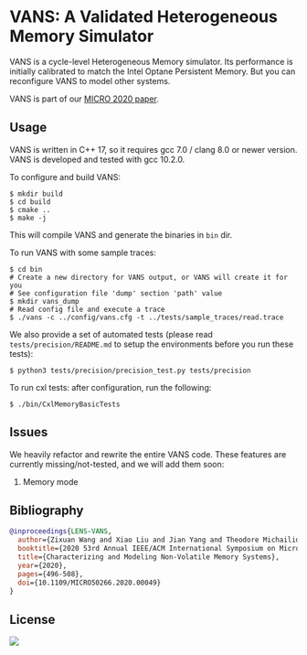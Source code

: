 # VANS: A Validated Heterogeneous Memory Simulator

VANS is a cycle-level Heterogeneous Memory simulator. Its performance is initially calibrated to match the Intel Optane Persistent
Memory. But you can reconfigure VANS to model other systems.

VANS is part of our [MICRO 2020 paper](https://github.com/TheNetAdmin/LENS-VANS).

## Usage

VANS is written in C++ 17, so it requires gcc 7.0 / clang 8.0 or newer version. VANS is developed and tested with gcc 10.2.0.

To configure and build VANS:

```shell
$ mkdir build
$ cd build
$ cmake ..
$ make -j
```

This will compile VANS and generate the binaries in `bin` dir.

To run VANS with some sample traces:

```shell
$ cd bin
# Create a new directory for VANS output, or VANS will create it for you
# See configuration file 'dump' section 'path' value
$ mkdir vans_dump
# Read config file and execute a trace
$ ./vans -c ../config/vans.cfg -t ../tests/sample_traces/read.trace
```

We also provide a set of automated tests (please read `tests/precision/README.md` to setup the environments before you
run these tests):

```shell
$ python3 tests/precision/precision_test.py tests/precision
```

To run cxl tests: after configuration, run the following:

```shell
$ ./bin/CxlMemoryBasicTests
```

## Issues

We heavily refactor and rewrite the entire VANS code. These features are currently missing/not-tested, and we will add them soon:

1. Memory mode


## Bibliography

```bibtex
@inproceedings{LENS-VANS,
  author={Zixuan Wang and Xiao Liu and Jian Yang and Theodore Michailidis and Steven Swanson and Jishen Zhao},
  booktitle={2020 53rd Annual IEEE/ACM International Symposium on Microarchitecture (MICRO)},
  title={Characterizing and Modeling Non-Volatile Memory Systems},
  year={2020},
  pages={496-508},
  doi={10.1109/MICRO50266.2020.00049}
}
```

## License

[![](https://img.shields.io/github/license/TheNetAdmin/VANS)](LICENSE)
